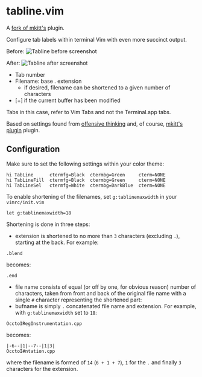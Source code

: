 # tabline.vim

A [fork of mkitt's](https://github.com/mkitt/tabline.vim) plugin.

Configure tab labels within terminal Vim with even more succinct output.

Before:
![Tabline before screenshot](https://raw.github.com/mkitt/tabline.vim/master/screenshots/tabline.png)

After:
![Tabline after screenshot](https://raw.github.com/mkitt/tabline.vim/master/screenshots/tabline.png)

- Tab number
- Filename: base . extension
    - if desired, filename can be shortened to a given number of characters
- [+] if the current buffer has been modified

Tabs in this case, refer to Vim Tabs and not the Terminal.app tabs.

Based on settings found from [offensive thinking](http://www.offensivethinking.org/data/dotfiles/vimrc) and, of course, [mkitt's plugin](https://github.com/mkitt/tabline.vim) plugin.

## Configuration
Make sure to set the following settings within your color theme: 

```
hi TabLine      ctermfg=Black  ctermbg=Green     cterm=NONE
hi TabLineFill  ctermfg=Black  ctermbg=Green     cterm=NONE
hi TabLineSel   ctermfg=White  ctermbg=DarkBlue  cterm=NONE
```

To enable shortening of the filenames, set `g:tablinemaxwidth` in your `vimrc/init.vim`
```
let g:tablinemaxwidth=18
```
Shortening is done in three steps:
- extension is shortened to no more than `3` characters (excluding `.`), starting at the back. For example:
```
.blend
```
becomes:
```
.end
```
- file name consists of equal (or off by one, for obvious reason) number of characters, taken from front and back of the original file name with a single `#` character representing the shortened part:
- bufname is simply `.` concatenated file name and extension. For example, with `g:tablinemaxwidth` set to `18`:
```
OcctoIRegInstrumentation.cpp
```
becomes:

```
|-6--|1|--7--|1|3|
OcctoI#ntation.cpp
```
where the filename is formed of `14` (`6 + 1 + 7`), `1` for the `.` and finally `3` characters for the extension.
